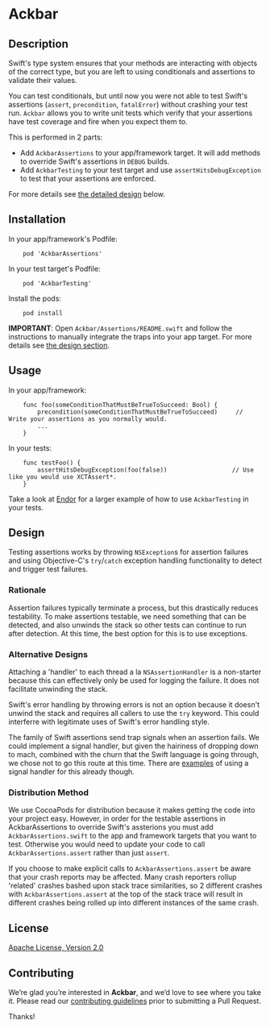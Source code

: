 # Ackbar

## Description

Swift's type system ensures that your methods are interacting with objects of the correct type, but you are left to using conditionals and assertions to validate their values.

You can test conditionals, but until now you were not able to test Swift's assertions (`assert`, `precondition`, `fatalError`) without crashing your test run.  `Ackbar` allows you to write unit tests which verify that your assertions have test coverage and fire when you expect them to.

This is performed in 2 parts:

- Add `AckbarAssertions` to your app/framework target. It will add methods to override Swift's assertions in `DEBUG` builds.
- Add `AckbarTesting` to your test target and use `assertHitsDebugException` to test that your assertions are enforced. 

For more details see [the detailed design](#design) below.

## Installation

In your app/framework's Podfile:

        pod 'AckbarAssertions'


In your test target's Podfile:

        pod 'AckbarTesting'

        
Install the pods:

        pod install
        
**IMPORTANT**: Open `Ackbar/Assertions/README.swift` and follow the instructions to manually integrate the traps into your app target. For more details see [the design section](#distributionmethod).

## Usage

In your app/framework:

        func foo(someConditionThatMustBeTrueToSucceed: Bool) {
            precondition(someConditionThatMustBeTrueToSucceed)     // Write your assertions as you normally would.
            ...
        }

In your tests:

        func testFoo() {
            assertHitsDebugException(foo(false))                  // Use like you would use XCTAssert*.
        }

Take a look at [Endor](Example/Endor) for a larger example of how to use `AckbarTesting` in your tests.

## Design
Testing assertions works by throwing `NSException`s for assertion failures and using Objective-C's `try`/`catch` exception handling functionality to detect and trigger test failures.

### Rationale
Assertion failures typically terminate a process, but this drastically reduces testability.  To make assertions testable, we need something that can be detected, and also unwinds the stack so other tests can continue to run after detection.  At this time, the best option for this is to use exceptions.

### Alternative Designs
Attaching a 'handler' to each thread a la `NSAssertionHandler` is a non-starter because this can effectively only be used for logging the failure. It does not facilitate unwinding the stack.

Swift's error handling by throwing errors is not an option because it doesn't unwind the stack and requires all callers to use the `try` keyword.  This could interferre with legitimate uses of Swift's error handling style.

The family of Swift assertions send trap signals when an assertion fails. We could implement a signal handler, but given the hairiness of dropping down to mach, combined with the churn that the Swift language is going through, we chose not to go this route at this time. There are [examples](http://www.cocoawithlove.com/blog/2016/02/02/partial-functions-part-two-catching-precondition-failures.html) of using a signal handler for this already though.

### Distribution Method
We use CocoaPods for distribution because it makes getting the code into your project easy.  However, in order for the testable assertions in AckbarAssertions to override Swift's assterions you must add `AckbarAssertions.swift` to the app and framework targets that you want to test.  Otherwise you would need to update your code to call `AckbarAssertions.assert` rather than just `assert`.

If you choose to make explicit calls to `AckbarAssertions.assert` be aware that your crash reports may be affected. Many crash reporters rollup 'related' crashes bashed upon stack trace similarities, so 2 different crashes with `AckbarAssertions.assert` at the top of the stack trace will result in different crashes being rolled up into different instances of the same crash.

## License
[Apache License, Version 2.0](LICENSE)

## Contributing

We’re glad you’re interested in **Ackbar**, and we’d love to see where you take it. Please read our [contributing guidelines](Contributing.md) prior to submitting a Pull Request.

Thanks!